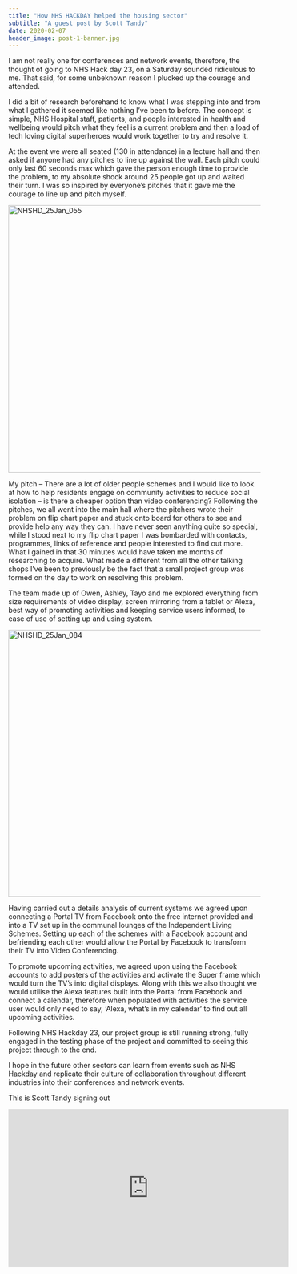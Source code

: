 ```yaml
---
title: "How NHS HACKDAY helped the housing sector"
subtitle: "A guest post by Scott Tandy"
date: 2020-02-07
header_image: post-1-banner.jpg
---
```


I am not really one for conferences and network events, therefore, the thought of going to NHS Hack day 23, on a Saturday sounded ridiculous to me. That said, for some unbeknown reason I plucked up the courage and attended.

I did a bit of research beforehand to know what I was stepping into and from what I gathered it seemed like nothing I’ve been to before. The concept is simple, NHS Hospital staff, patients, and people interested in health and wellbeing would pitch what they feel is a current problem and then a load of tech loving digital superheroes would work together to try and resolve it.

At the event we were all seated (130 in attendance) in a lecture hall and then asked if anyone had any pitches to line up against the wall. Each pitch could only last 60 seconds max which gave the person enough time to provide the problem, to my absolute shock around 25 people got up and waited their turn. I was so inspired by everyone’s pitches that it gave me the courage to line up and pitch myself.
  
  
<a data-flickr-embed="true" href="https://www.flickr.com/photos/paul_clarke/49438801128/in/photostream" title="NHSHD_25Jan_055"><img src="https://live.staticflickr.com/65535/49438801128_3ec2e8b74e_h.jpg" width="800" height="534" alt="NHSHD_25Jan_055"></a><script async src="//embedr.flickr.com/assets/client-code.js" charset="utf-8"></script>  
  
My pitch – There are a lot of older people schemes and I would like to look at how to help residents engage on community activities to reduce social isolation – is there a cheaper option than video conferencing?  Following the pitches, we all went into the main hall where the pitchers wrote their problem on flip chart paper and stuck onto board for others to see and provide help any way they can. I have never seen anything quite so special, while I stood next to my flip chart paper I was bombarded with contacts, programmes, links of reference and people interested to find out more. What I gained in that 30 minutes would have taken me months of researching to acquire. What made a different from all the other talking shops I’ve been to previously be the fact that a small project group was formed on the day to work on resolving this problem.

The team made up of Owen, Ashley, Tayo and me explored everything from size requirements of video display, screen mirroring from a tablet or Alexa, best way of promoting activities and keeping service users informed, to ease of use of setting up and using system.
  
  
<a data-flickr-embed="true" href="https://www.flickr.com/photos/paul_clarke/49439269901/in/photostream" title="NHSHD_25Jan_084"><img src="https://live.staticflickr.com/65535/49439269901_4ca7f93186_c.jpg" width="800" height="533" alt="NHSHD_25Jan_084"></a><script async src="//embedr.flickr.com/assets/client-code.js" charset="utf-8"></script>
  
  
Having carried out a details analysis of current systems we agreed upon connecting a Portal TV from Facebook onto the free internet provided and into a TV set up in the communal lounges of the Independent Living Schemes. Setting up each of the schemes with a Facebook account and befriending each other would allow the Portal by Facebook to transform their TV into Video Conferencing.

To promote upcoming activities, we agreed upon using the Facebook accounts to add posters of the activities and activate the Super frame which would turn the TV’s into digital displays. Along with this we also thought we would utilise the Alexa features built into the Portal from Facebook and connect a calendar, therefore when populated with activities the service user would only need to say, ‘Alexa, what’s in my calendar’ to find out all upcoming activities.

Following NHS Hackday 23, our project group is still running strong, fully engaged in the testing phase of the project and committed to seeing this project through to the end.

I hope in the future other sectors can learn from events such as NHS Hackday and replicate their culture of collaboration throughout different industries into their conferences and network events.

This is Scott Tandy signing out
  
<p>
<iframe width="560" height="315" src="https://www.youtube-nocookie.com/embed/LkugJFLqLeg" frameborder="0" allow="accelerometer; autoplay; encrypted-media; gyroscope; picture-in-picture" allowfullscreen></iframe>
